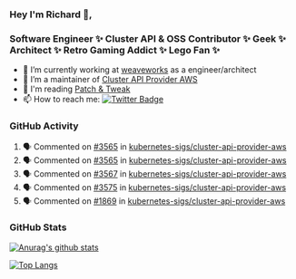 ### Hey I'm Richard 👋, 

<h3 align="left">Software Engineer ✨ Cluster API & OSS Contributor ✨ Geek ✨ Architect ✨ Retro Gaming Addict ✨ Lego Fan ✨</h3>

- 🔭 I’m currently working at [weaveworks](https://github.com/weaveworks) as a engineer/architect
- 👯 I’m a maintainer of [Cluster API Provider AWS](https://github.com/kubernetes-sigs/cluster-api-provider-aws)
- 💬 I'm reading [Patch & Tweak](https://bjooks.com/products/patch-tweak-exploring-modular-synthesis)
- 📫 How to reach me: [![Twitter Badge](https://img.shields.io/badge/-@fruit_case-00acee?style=flat&logo=Twitter&logoColor=white)](https://twitter.com/intent/follow?screen_name=fruit_case "Follow on Twitter")

### GitHub Activity 

<!--START_SECTION:activity-->
1. 🗣 Commented on [#3565](https://github.com/kubernetes-sigs/cluster-api-provider-aws/issues/3565) in [kubernetes-sigs/cluster-api-provider-aws](https://github.com/kubernetes-sigs/cluster-api-provider-aws)
2. 🗣 Commented on [#3565](https://github.com/kubernetes-sigs/cluster-api-provider-aws/issues/3565) in [kubernetes-sigs/cluster-api-provider-aws](https://github.com/kubernetes-sigs/cluster-api-provider-aws)
3. 🗣 Commented on [#3567](https://github.com/kubernetes-sigs/cluster-api-provider-aws/issues/3567) in [kubernetes-sigs/cluster-api-provider-aws](https://github.com/kubernetes-sigs/cluster-api-provider-aws)
4. 🗣 Commented on [#3575](https://github.com/kubernetes-sigs/cluster-api-provider-aws/issues/3575) in [kubernetes-sigs/cluster-api-provider-aws](https://github.com/kubernetes-sigs/cluster-api-provider-aws)
5. 🗣 Commented on [#1869](https://github.com/kubernetes-sigs/cluster-api-provider-aws/issues/1869) in [kubernetes-sigs/cluster-api-provider-aws](https://github.com/kubernetes-sigs/cluster-api-provider-aws)
<!--END_SECTION:activity-->

### GitHub Stats

[![Anurag's github stats](https://github-readme-stats.vercel.app/api?username=richardcase&count_private=true&show_icons=true)](https://github.com/anuraghazra/github-readme-stats)

[![Top Langs](https://github-readme-stats.vercel.app/api/top-langs/?username=richardcase&hide=html&layout=compact)](https://github.com/anuraghazra/github-readme-stats)
